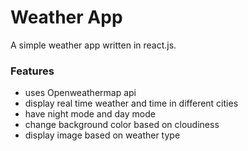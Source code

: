 # Weather App

A simple weather app written in react.js.

### Features

* uses Openweathermap api
* display real time weather and time in different cities
* have night mode and day mode
* change background color based on cloudiness
* display image based on weather type
